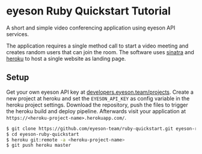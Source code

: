
# eyeson Ruby Quickstart Tutorial

A short and simple video conferencing application using eyeson API services.

The application requires a single method call to start a video meeting and
creates random users that can join the room. The software uses [sinatra] and
[heroku] to host a single website as landing page.

## Setup

Get your own eyeson API key at [developers.eyeson.team/projects]. Create a new
project at heroku and set the `EYESON_API_KEY` as config variable in the heroku
project settings. Download the repository, push the files to trigger the heroku
build and deploy pipeline. Afterwards visit your application at
`https://<heroku-project-name>.herokuapp.com/`.

```sh
$ git clone https://github.com/eyeson-team/ruby-quickstart.git eyeson-ruby-quickstart
$ cd eyeson-ruby-quickstart
$ heroku git:remote -a <heroku-project-name>
$ git push heroku master
```

[developers.eyeson.team/projects]: https://developers.eyeson.team/projects "eyeson API projects"
[sinatra]: http://sinatrarb.com/ "Sinatra, ruby web application framework"
[heroku]: https://www.heroku.com/ "Heroku, platform as a service (PaaS)"
